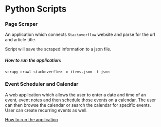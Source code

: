 # Python Scripts

### Page Scraper 

An application which connects `Stackoverflow` website and parse for the url and article title. 

Script will save the scraped information to a json file.

##### How to run the application:
`scrapy crawl stackoverflow -o items.json -t json`

### Event Scheduler and Calendar

A web application which allows the user to enter a date and time of an event, event notes and then schedule those events on a calendar. The user can then browse the calendar or search the calendar for specific events. User can create recurring events as well.

[How to run the application](scheduler/README.md#usage)